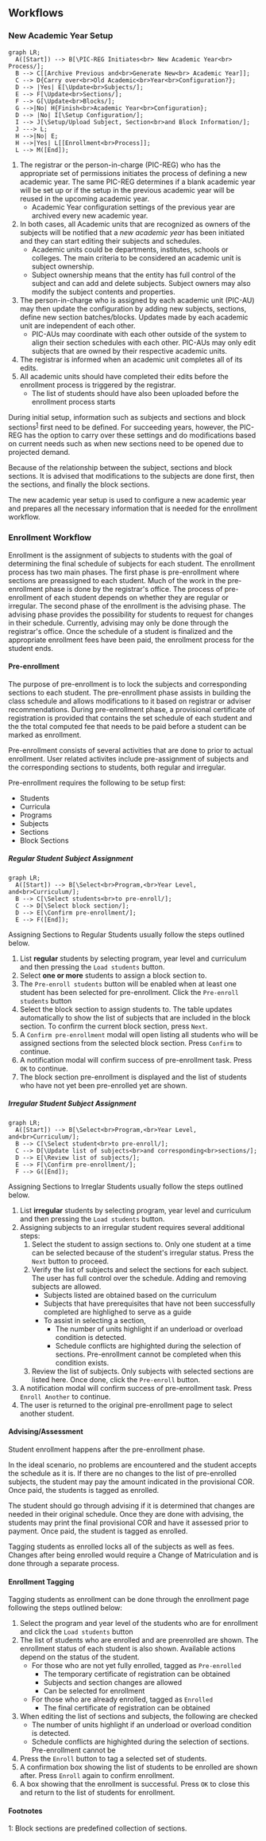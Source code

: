 ## Workflows

### New Academic Year Setup

```mermaid
graph LR;
  A([Start]) --> B[\PIC-REG Initiates<br> New Academic Year<br> Process/];
  B --> C[[Archive Previous and<br>Generate New<br> Academic Year]];
  C --> D{Carry over<br>Old Academic<br>Year<br>Configuration?};
  D --> |Yes| E[\Update<br>Subjects/];
  E --> F[\Update<br>Sections/];
  F --> G[\Update<br>Blocks/];
  G -->|No| H{Finish<br>Academic Year<br>Configuration};
  D --> |No| I[\Setup Configuration/];
  I --> J[\Setup/Upload Subject, Section<br>and Block Information/];
  J ---> L;
  H -->|No| E;
  H -->|Yes| L[[Enrollment<br>Process]];
  L --> M([End]);    
```

1. The registrar or the person-in-charge (PIC-REG) who has the appropriate set of permissions initiates the process of defining a new academic year. The same PIC-REG determines if a blank academic year will be set up or if the setup in the previous academic year will be reused in the upcoming academic year.
    - Academic Year configuration settings of the previous year are archived every new academic year.
2. In both cases, all Academic units that are recognized as owners of the subjects will be notified that a *new academic year* has been initiated and they can start editing their subjects and schedules.
    - Academic units could be departments, institutes, schools or colleges. The main criteria to be considered an academic unit is subject ownership.
    - Subject ownership means that the entity has full control of the subject and can add and delete subjects. Subject owners may also modify the subject contents and properties.
3. The person-in-charge who is assigned by each academic unit (PIC-AU) may then update the configuration by adding new subjects, sections, define new section batches/blocks. Updates made by each academic unit are independent of each other.
    - PIC-AUs may coordinate with each other outside of the system to align their section schedules with each other. PIC-AUs may only edit subjects that are owned by their respective academic units.
4. The registrar is informed when an academic unit completes all of its edits.
5. All academic units should have completed their edits before the enrollment process is triggered by the registrar.
    - The list of students should have also been uploaded before the enrollment process starts

During initial setup, information such as subjects and sections and block sections<sup>[1](#blocksections)</sup> first need to be defined. For succeeding years, however, the PIC-REG has the option to carry over these settings and do modifications based on current needs such as when new sections need to be opened due to projected demand. 

Because of the relationship between the subject, sections and block sections. It is advised that modifications to the subjects are done first, then the sections, and finally the block sections.

The new academic year setup is used to configure a new academic year and prepares all the necessary information that is needed for the enrollment workflow.

### Enrollment Workflow

Enrollment is the assignment of subjects to students with the goal of determining the final schedule of subjects for each student. The enrollment process has two main phases. The first phase is pre-enrollment where sections are preassigned to each student. Much of the work in the pre-enrollment phase is done by the registrar's office. The process of pre-enrollment of each student depends on whether they are regular or irregular. The second phase of the enrollment is the advising phase. The advising phase provides the possibility for students to request for changes in their schedule. Currently, advising may only be done through the registrar's office. Once the schedule of a student is finalized and the appropriate enrollment fees have been paid, the enrollment process for the student ends.

#### Pre-enrollment

The purpose of pre-enrollment is to lock the subjects and corresponding sections to each student. The pre-enrollment phase assists in building the class schedule and allows modifications to it based on registrar or adviser recommendations. During pre-enrollment phase, a provisional certificate of registration is provided that contains the set schedule of each student and the the total computed fee that needs to be paid before a student can be marked as enrollment.

Pre-enrollment consists of several activities that are done to prior to actual enrollment. User related activites include pre-assignment of subjects and the corresponding sections to students, both regular and irregular.

Pre-enrollment requires the following to be setup first:

- Students
- Curricula
- Programs
- Subjects
- Sections
- Block Sections



##### Regular Student Subject Assignment

```mermaid
graph LR;
  A([Start]) --> B[\Select<br>Program,<br>Year Level, and<br>Curriculum/];
  B --> C[\Select students<br>to pre-enroll/];
  C --> D[\Select block section/];
  D --> E[\Confirm pre-enrollment/];
  E --> F([End]);
```

Assigning Sections to Regular Students usually follow the steps outlined below.

1. List **regular** students by selecting program, year level and curriculum and then pressing the `Load students` button.
2. Select **one or more** students to assign a block section to. 
3. The `Pre-enroll students` button will be enabled when at least one student has been selected for pre-enrollment. Click the `Pre-enroll students` button
4. Select the block section to assign students to. The table updates automatically to show the list of subjects that are included in the block section. To confirm the current block section, press `Next`.
5. A `Confirm pre-enrollment` modal will open listing all students who will be assigned sections from the selected block section. Press `Confirm` to continue.
6. A notification modal will confirm success of pre-enrollment task. Press `OK` to continue.
7. The block section pre-enrollment is displayed and the list of students who have not yet been pre-enrolled yet are shown.

##### Irregular Student Subject Assignment

```mermaid
graph LR;
  A([Start]) --> B[\Select<br>Program,<br>Year Level, and<br>Curriculum/];
  B --> C[\Select student<br>to pre-enroll/];
  C --> D[\Update list of subjects<br>and corresponding<br>sections/];
  D --> E[\Review list of subjects/];
  E --> F[\Confirm pre-enrollment/];
  F --> G([End]);
```

Assigning Sections to Irreglar Students usually follow the steps outlined below.

1. List **irregular** students by selecting program, year level and curriculum and then pressing the `Load students` button.
2. Assigning subjects to an irregular student requires several additional steps:
    1. Select the student to assign sections to. Only one student at a time can be selected because of the student's irregular status. Press the `Next` button to proceed.
    2. Verify the list of subjects and select the sections for each subject. The user has full control over the schedule. Adding and removing subjects are allowed. 
        - Subjects listed are obtained based on the curriculum
        - Subjects that have prerequisites that have not been successfully completed are highlighed to serve as a guide
        - To assist in selecting a section, 
            - The number of units highlight if an underload or overload condition is detected.
            - Schedule conflicts are highighted during the selection of sections. Pre-enrollment cannot be completed when this condition exists.
    3. Review the list of subjects. Only subjects with selected sections are listed here. Once done, click the `Pre-enroll` button.
3. A notification modal will confirm success of pre-enrollment task. Press `Enroll Another` to continue.
4. The user is returned to the original pre-enrollment page to select another student.

#### Advising/Assessment

Student enrollment happens after the pre-enrollment phase.

In the ideal scenario, no problems are encountered and the student accepts the schedule as it is. If there are no changes to the list of pre-enrolled subjects, the student may pay the amount indicated in the provisional COR. Once paid, the students is tagged as enrolled.

The student should go through advising if it is determined that changes are needed in their original schedule. Once they are done with advising, the students may print the final provisional COR and have it assessed prior to payment. Once paid, the student is tagged as enrolled.

Tagging students as enrolled locks all of the subjects as well as fees. Changes after being enrolled would require a Change of Matriculation and is done through a separate process.

#### Enrollment Tagging

Tagging students as enrollment can be done through the enrollment page following the steps outlined below:

1. Select the program and year level of the students who are for enrollment and click the `Load students` button
2. The list of students who are enrolled and are preenrolled are shown. The enrollment status of each student is also shown. Available actions depend on the status of the student.
    - For those who are not yet fully enrolled, tagged as `Pre-enrolled`
        - The temporary certificate of registration can be obtained
        - Subjects and section changes are allowed
        - Can be selected for enrollment
    - For those who are already enrolled, tagged as `Enrolled`
        - The final certificate of registration can be obtained
3. When editing the list of sections and subjects, the following are checked
    -  The number of units highlight if an underload or overload condition is detected.
    - Schedule conflicts are highighted during the selection of sections. Pre-enrollment cannot be 
4. Press the `Enroll` button to tag a selected set of students. 
5. A confirmation box showing the list of students to be enrolled are shown after. Press `Enroll` again to confirm enrollment.
6. A box showing that the enrollment is successful. Press `OK` to close this and return to the list of students for enrollment.



#### Footnotes
<a name="blocksections">1</a>: Block sections are predefined collection of sections.
